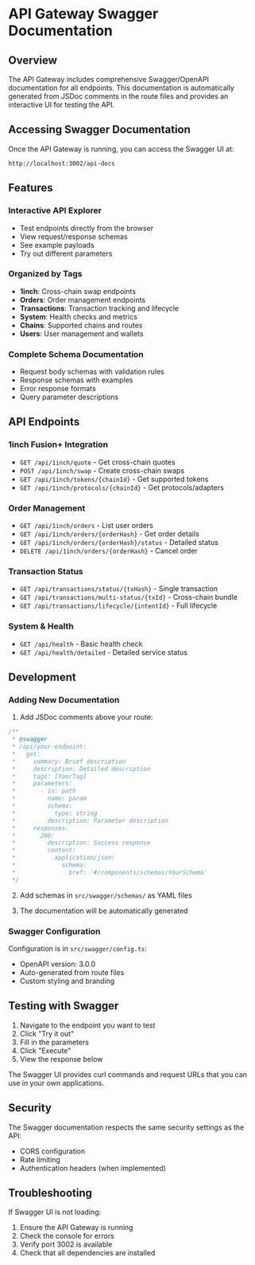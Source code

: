 # API Gateway Swagger Documentation

## Overview

The API Gateway includes comprehensive Swagger/OpenAPI documentation for all endpoints. This documentation is automatically generated from JSDoc comments in the route files and provides an interactive UI for testing the API.

## Accessing Swagger Documentation

Once the API Gateway is running, you can access the Swagger UI at:

```
http://localhost:3002/api-docs
```

## Features

### Interactive API Explorer
- Test endpoints directly from the browser
- View request/response schemas
- See example payloads
- Try out different parameters

### Organized by Tags
- **1inch**: Cross-chain swap endpoints
- **Orders**: Order management endpoints  
- **Transactions**: Transaction tracking and lifecycle
- **System**: Health checks and metrics
- **Chains**: Supported chains and routes
- **Users**: User management and wallets

### Complete Schema Documentation
- Request body schemas with validation rules
- Response schemas with examples
- Error response formats
- Query parameter descriptions

## API Endpoints

### 1inch Fusion+ Integration
- `GET /api/1inch/quote` - Get cross-chain quotes
- `POST /api/1inch/swap` - Create cross-chain swaps
- `GET /api/1inch/tokens/{chainId}` - Get supported tokens
- `GET /api/1inch/protocols/{chainId}` - Get protocols/adapters

### Order Management
- `GET /api/1inch/orders` - List user orders
- `GET /api/1inch/orders/{orderHash}` - Get order details
- `GET /api/1inch/orders/{orderHash}/status` - Detailed status
- `DELETE /api/1inch/orders/{orderHash}` - Cancel order

### Transaction Status
- `GET /api/transactions/status/{txHash}` - Single transaction
- `GET /api/transactions/multi-status/{txId}` - Cross-chain bundle
- `GET /api/transactions/lifecycle/{intentId}` - Full lifecycle

### System & Health
- `GET /api/health` - Basic health check
- `GET /api/health/detailed` - Detailed service status

## Development

### Adding New Documentation

1. Add JSDoc comments above your route:
```typescript
/**
 * @swagger
 * /api/your-endpoint:
 *   get:
 *     summary: Brief description
 *     description: Detailed description
 *     tags: [YourTag]
 *     parameters:
 *       - in: path
 *         name: param
 *         schema:
 *           type: string
 *         description: Parameter description
 *     responses:
 *       200:
 *         description: Success response
 *         content:
 *           application/json:
 *             schema:
 *               $ref: '#/components/schemas/YourSchema'
 */
```

2. Add schemas in `src/swagger/schemas/` as YAML files

3. The documentation will be automatically generated

### Swagger Configuration

Configuration is in `src/swagger/config.ts`:
- OpenAPI version: 3.0.0
- Auto-generated from route files
- Custom styling and branding

## Testing with Swagger

1. Navigate to the endpoint you want to test
2. Click "Try it out"
3. Fill in the parameters
4. Click "Execute"
5. View the response below

The Swagger UI provides curl commands and request URLs that you can use in your own applications.

## Security

The Swagger documentation respects the same security settings as the API:
- CORS configuration
- Rate limiting
- Authentication headers (when implemented)

## Troubleshooting

If Swagger UI is not loading:
1. Ensure the API Gateway is running
2. Check the console for errors
3. Verify port 3002 is available
4. Check that all dependencies are installed